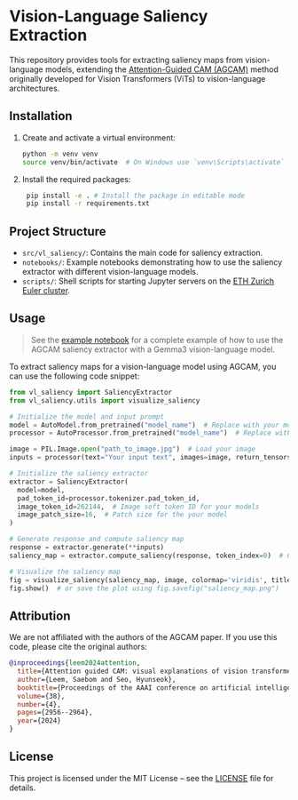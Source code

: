# Vision-Language Saliency Extraction

This repository provides tools for extracting saliency maps from vision-language models, extending the [Attention-Guided CAM (AGCAM)](https://github.com/LeemSaebom/Attention-Guided-CAM-Visual-Explanations-of-Vision-Transformer-Guided-by-Self-Attention) method originally developed for Vision Transformers (ViTs) to vision-language architectures.

## Installation

1. Create and activate a virtual environment:
   ```bash
   python -m venv venv
   source venv/bin/activate  # On Windows use `venv\Scripts\activate`
   ```
2. Install the required packages:
   ```bash
    pip install -e . # Install the package in editable mode
    pip install -r requirements.txt
    ```

## Project Structure

- `src/vl_saliency/`: Contains the main code for saliency extraction.
- `notebooks/`: Example notebooks demonstrating how to use the saliency extractor with different vision-language models.
- `scripts/`: Shell scripts for starting Jupyter servers on the [ETH Zurich Euler cluster](https://scicomp.ethz.ch/wiki/Euler).
    
## Usage

> See the [example notebook](notebooks/gemma.ipynb) for a complete example of how to use the AGCAM saliency extractor with a Gemma3 vision-language model.

To extract saliency maps for a vision-language model using AGCAM, you can use the following code snippet:

```python
from vl_saliency import SaliencyExtractor
from vl_saliency.utils import visualize_saliency

# Initialize the model and input prompt
model = AutoModel.from_pretrained("model_name")  # Replace with your model name
processor = AutoProcessor.from_pretrained("model_name")  # Replace with your processor name

image = PIL.Image.open("path_to_image.jpg")  # Load your image
inputs = processor(text="Your input text", images=image, return_tensors="pt")

# Initialize the saliency extractor
extractor = SaliencyExtractor(
  model=model,
  pad_token_id=processor.tokenizer.pad_token_id,
  image_token_id=262144,  # Image soft token ID for your models
  image_patch_size=16,  # Patch size for the your model
)

# Generate response and compute saliency map
response = extractor.generate(**inputs)
saliency_map = extractor.compute_saliency(response, token_index=0)  # Change token_index as needed

# Visualize the saliency map
fig = visualize_saliency(saliency_map, image, colormap='viridis', title="Saliency Map")
fig.show()  # or save the plot using fig.savefig("saliency_map.png")
```

## Attribution

We are not affiliated with the authors of the AGCAM paper. If you use this code, please cite the original authors:

```bibtex
@inproceedings{leem2024attention,
  title={Attention guided CAM: visual explanations of vision transformer guided by self-attention},
  author={Leem, Saebom and Seo, Hyunseok},
  booktitle={Proceedings of the AAAI conference on artificial intelligence},
  volume={38},
  number={4},
  pages={2956--2964},
  year={2024}
}
```

## License

This project is licensed under the MIT License – see the [LICENSE](LICENSE) file for details.